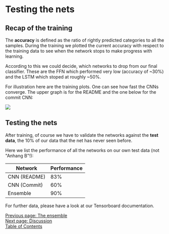 Testing the nets
================

Recap of the training
---------------------
The **accuracy** is defined as the ratio of rightly predicted categories to all the samples.
During the training we plotted the current accuracy with respect to
the training data to see when the network stops to make progress with learning.

According to this we could decide, which networks to drop from our final classifier.
These are the FFN which performed very low (accuracy of ~30%)
and the LSTM which stoped at roughly ~50%.

For illustration here are the training plots. One can see how fast the CNNs
converge. The upper graph is for the README and the one below for the commit CNN:

![](/assets/docs/img/learning_progress.png)


Testing the nets
----------------
After training, of course we have to validate the networks against
the **test data**, the 10% of our data that the net has never seen before.

Here we list the performance of all the networks on our own test data (not "Anhang B"!):

| Network      | Performance |
|--------------|-------------|
| CNN (README) |         83% |
| CNN (Commit) |         60% |
| Ensemble     |         90% |

For further data, please have a look at our Tensorboard documentation.

[Previous page: The ensemble](/docs/ensemble)\
[Next page: Discussion](/docs/discussion)\
[Table of Contents](/docs/intro)
